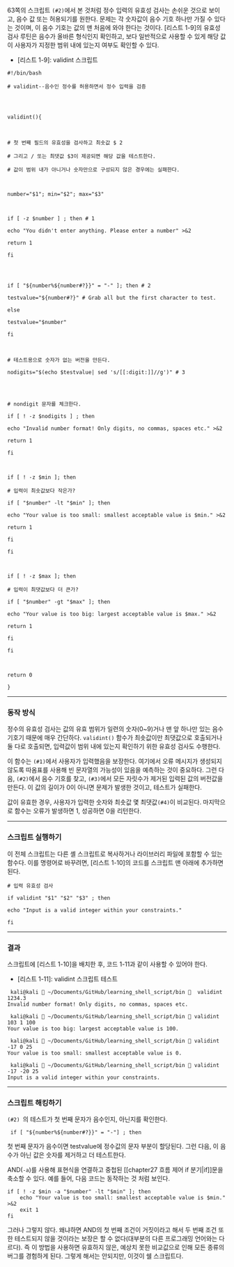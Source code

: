 
63쪽의 스크립트 `(#2)`에서 본 것처럼 정수 입력의 유효성 검사는 손쉬운 것으로 보이고, 음수 값 또는 허용되기를 원한다. 문제는 각 숫자값이 음수 기호 하나만 가질 수 있다는 것이며, 이 음수 기호는 값의 맨 처음에 와야 한다는 것이다. [리스트 1-9]의 유효성 검사 루틴은 음수가 올바른 형식인지 확인하고, 보다 일반적으로 사용할 수 있게 해당 값이 사용자가 지정한 범위 내에 있는지 여부도 확인할 수 있다.

- [리스트 1-9]: validint 스크립트

```shell
#!/bin/bash

# validint--음수인 정수를 허용하면서 정수 입력을 검증

  
  

validint(){

  

# 첫 번째 필드의 유효성을 검사하고 최솟값 $ 2

# 그리고 / 또는 최댓값 $3이 제공되면 해당 값을 테스트한다.

# 값이 범위 내가 아니거나 숫자만으로 구성되지 않은 경우에는 실패한다.

  

number="$1"; min="$2"; max="$3"

  

if [ -z $number ] ; then # 1

echo "You didn't enter anything. Please enter a number" >&2

return 1

fi

  
  

if [ "${number%${number#?}}" = "-" ]; then # 2

testvalue="${number#?}" # Grab all but the first character to test.

else

testvalue="$number"

fi

  

# 테스트용으로 숫자가 없는 버전을 만든다.

nodigits="$(echo $testvalue| sed 's/[[:digit:]]//g')" # 3

  
  

# nondigit 문자를 체크한다.

if [ ! -z $nodigits ] ; then

echo "Invalid number format! Only digits, no commas, spaces etc." >&2

return 1

fi

  

if [ ! -z $min ]; then

# 입력이 최솟값보다 작은가?

if [ "$number" -lt "$min" ]; then

echo "Your value is too small: smallest acceptable value is $min." >&2

return 1

fi

fi

  

if [ ! -z $max ]; then

# 입력이 최댓값보다 더 큰가?

if [ "$number" -gt "$max" ]; then

echo "Your value is too big: largest acceptable value is $max." >&2

return 1

fi

fi

  

return 0

}
```


---
### 동작 방식

정수의 유효성 검사는 값의 유효 범위가 일련의 숫자(0~9)거나 맨 앞 하나만 있는 음수 기호기 때문에 매우 간단하다. `validint()` 함수가 최솟값이만 최댓값으로 호출되거나 둘 다로 호출되면, 입력값이 범위 내에 있는지 확인하기 위한 유효성 검사도 수행한다.

이 함수는 `(#1)`에서 사용자가 입력했음을 보장한다. 여기에서 오류 메시지가 생성되지 않도록 따옴표를 사용해 빈 문자열의 가능성이 있음을 예측하는 것이 중요하다. 그런 다음, `(#2)`에서 음수 기호를 찾고, `(#3)`에서 모든 자릿수가 제거된 입력된 값의 버전값을 만든다. 이 값의 길이가 0이 아니면 문제가 발생한 것이고, 테스트가 실패한다.

값이 유효한 경우, 사용자가 입력한 숫자와 최솟값 몇 최댓값`(#4)`이 비교된다. 마지막으로 함수는 오류가 발생하면 1, 성공하면 0을 리턴한다.


---
### 스크립트 실행하기

이 전체 스크립트는 다른 셸 스크립트로 복사하거나 라이브러리 파일에 포함할 수 있는 함수다. 이를 명령어로 바꾸려면, [리스트 1-10]의 코드를 스크립트 맨 아래에 추가하면 된다.

```shell
# 입력 유효성 검사

if validint "$1" "$2" "$3" ; then

echo "Input is a valid integer within your constraints."

fi
```

---
### 결과


스크립트에 [리스트 1-10]을 배치한 후, 코드 1-11과 같이 사용할 수 있어야 한다.

- [리스트 1-11]: validint 스크립트 테스트

```shell
 kali@kali  ~/Documents/GitHub/learning_shell_script/bin   validint 1234.3
Invalid number format! Only digits, no commas, spaces etc.

 kali@kali  ~/Documents/GitHub/learning_shell_script/bin  validint 103 1 100
Your value is too big: largest acceptable value is 100.

 kali@kali  ~/Documents/GitHub/learning_shell_script/bin  validint -17 0 25 
Your value is too small: smallest acceptable value is 0.

 kali@kali  ~/Documents/GitHub/learning_shell_script/bin  validint -17 -20 25
Input is a valid integer within your constraints.
```


---

### 스크립트 해킹하기 

`(#2) `의 테스트가 첫 번째 문자가 음수인지, 아닌지를 확인한다.

```shell
 if [ "${number%${number#?}}" = "-"] ; then
```

첫 번째 문자가 음수이면 testvalue에 정수값의 문자 부분이 할당된다. 그런 다음, 이 음수가 아닌 값은 숫자를 제거하고 더 테스트한다.

AND(`-a`)를 사용해 표현식을 연결하고 중첩된 [[chapter27 흐름 제어 if 분기|if]]문을 축소할 수 있다. 예를 들어, 다음 코드는 동작하는 것 처럼 보인다.

```shell
if [ ! -z $min -a "$number" -lt "$min" ]; then
	echo "Your value is too small: smallest acceptable value is $min." >&2
	exit 1
fi
```

그러나 그렇지 않다. 왜냐하면 AND의 첫 번째 조건이 거짓이라고 해서 두 번째 조건 또한 테스트되지 않을 것이라는 보장은 할 수 없다(대부분의 다른 프로그래밍 언어와는 다르다). 즉 이 방법을 사용하면 유효하지 않은, 예상치 못한 비교값으로 인해 모든 종류의 버그를 경험하게 된다. 그렇게 해서는 안되지만, 이것이 쉘 스크립트다.



